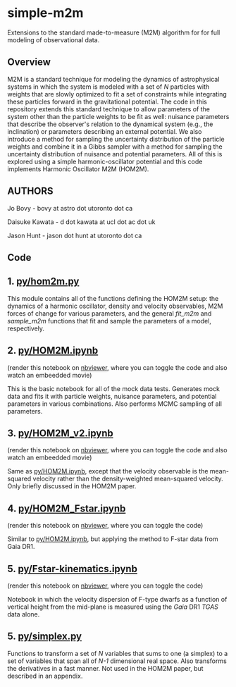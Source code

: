 # simple-m2m

Extensions to the standard made-to-measure (M2M) algorithm for for full modeling of observational data.

## Overview

M2M is a standard technique for modeling the dynamics of astrophysical
systems in which the system is modeled with a set of *N* particles
with weights that are slowly optimized to fit a set of constraints
while integrating these particles forward in the gravitational
potential. The code in this repository extends this standard technique
to allow parameters of the system other than the particle weights to
be fit as well: nuisance parameters that describe the observer's
relation to the dynamical system (e.g., the inclination) or parameters
describing an external potential. We also introduce a method for
sampling the uncertainty distribution of the particle weights and
combine it in a Gibbs sampler with a method for sampling the
uncertainty distribution of nuisance and potential parameters. All of
this is explored using a simple harmonic-oscillator potential and this
code implements Harmonic Oscillator M2M (HOM2M).

## AUTHORS

Jo Bovy - bovy at astro dot utoronto dot ca

Daisuke Kawata - d dot kawata at ucl dot ac dot uk 

Jason Hunt - jason dot hunt at utoronto dot ca

## Code

## 1. [py/hom2m.py](py/hom2m.py)

This module contains all of the functions defining the HOM2M setup:
the dynamics of a harmonic oscillator, density and velocity
observables, M2M forces of change for various parameters, and the
general *fit_m2m* and *sample_m2m* functions that fit and sample the
parameters of a model, respectively.

## 2. [py/HOM2M.ipynb](py/HOM2M.ipynb)

(render this notebook on [nbviewer](http://nbviewer.jupyter.org/github/jobovy/simple-m2m/blob/master/py/HOM2M.ipynb), where you can toggle the code and also watch an embeedded movie)

This is the basic notebook for all of the mock data tests. Generates
mock data and fits it with particle weights, nuisance parameters, and
potential parameters in various combinations. Also performs MCMC
sampling of all parameters.

## 3. [py/HOM2M_v2.ipynb](py/HOM2M_v2.ipynb)

(render this notebook on [nbviewer](http://nbviewer.jupyter.org/github/jobovy/simple-m2m/blob/master/py/HOM2M_v2.ipynb), where you can toggle the code and also watch an embeedded movie)

Same as [py/HOM2M.ipynb](py/HOM2M.ipynb), except that the velocity
observable is the mean-squared velocity rather than the
density-weighted mean-squared velocity. Only briefly discussed in the
HOM2M paper.

## 4. [py/HOM2M_Fstar.ipynb](py/HOM2M_Fstar.ipynb)

(render this notebook on [nbviewer](http://nbviewer.jupyter.org/github/jobovy/simple-m2m/blob/master/py/HOM2M_Fstar.ipynb), where you can toggle the code)

Similar to [py/HOM2M.ipynb](py/HOM2M.ipynb), but applying the method to
F-star data from Gaia DR1.

## 5. [py/Fstar-kinematics.ipynb](py/Fstar-kinematics.ipynb)

(render this notebook on [nbviewer](http://nbviewer.jupyter.org/github/jobovy/simple-m2m/blob/master/py/Fstar-kinematics.ipynb), where you can toggle the code)

Notebook in which the velocity dispersion of F-type dwarfs as a
function of vertical height from the mid-plane is measured using the
*Gaia* DR1 *TGAS* data alone.

## 5. [py/simplex.py](py/simplex.py)

Functions to transform a set of *N* variables that sums to one (a
simplex) to a set of variables that span all of *N-1* dimensional real
space. Also transforms the derivatives in a fast manner. Not used in
the HOM2M paper, but described in an appendix.